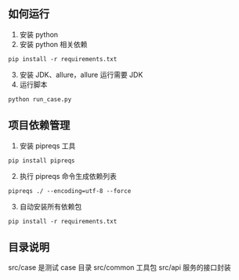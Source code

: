 ## 如何运行
1. 安装 python
2. 安装 python 相关依赖 
```shell
pip install -r requirements.txt
```
3. 安装 JDK、allure，allure 运行需要 JDK
4. 运行脚本
```shell
python run_case.py
```

## 项目依赖管理

1. 安装 pipreqs 工具
```shell
pip install pipreqs
```
2. 执行 pipreqs 命令生成依赖列表
```shell
pipreqs ./ --encoding=utf-8 --force
```
3. 自动安装所有依赖包
```shell
pip install -r requirements.txt
```

## 目录说明

src/case 是测试 case 目录
src/common 工具包
src/api 服务的接口封装
